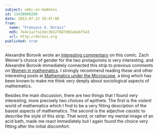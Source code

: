 ```yaml
---
subject: smbc-on-madness
id: 13430008200
date: 2012-07-22 19:47:00
from:
  name: "François G. Dorais"
  md5: 7e4c1acfa13dc30227687d82abebf543
  url: http://dorais.org
published: true
---
```

Alexandre Borovik wrote an [interesting commentary](http://micromath.wordpress.com/2012/07/22/women-in-the-violent-world-of-mathematics-6/) on this comic. Zach Weiner's choice of gender for the two protagonists is very interesting, and Alexandre Borovik immediately connected this strip to previous comments on [Women in mathematics](http://micromath.wordpress.com/2008/12/26/women-and-mathematics/). I strongly recommend reading these and other interesting posts at [Mathematics under the Microscope](http://micromath.wordpress.com/), a blog which has been known to make me think very deeply about sociological aspects of mathematics. 

Besides the main discussion, there are two things that I found very interesting, more precisely two choices of epithets. The first is the _violent_ world of mathematics which I find to be a very fitting description of the basest aspects of mathematics. The second is the adjective _caustic_ to describe the style of this strip. That word, or rather my mental image of an acid bath, made me react immediately but I again found the choice very fitting after the initial discomfort.
